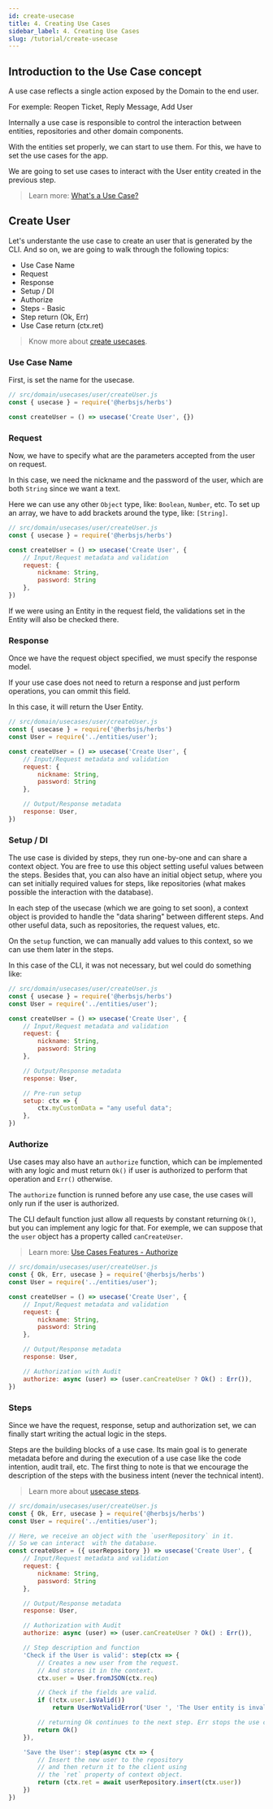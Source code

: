 ```yaml
---
id: create-usecase
title: 4. Creating Use Cases
sidebar_label: 4. Creating Use Cases
slug: /tutorial/create-usecase
---
```


## Introduction to the Use Case concept

A use case reflects a single action exposed by the Domain to the end user.

For exemple: Reopen Ticket, Reply Message, Add User

Internally a use case is responsible to control the interaction between entities, repositories and other domain components.

With the entities set properly, we can start to use them. For this, we have to set the use cases for the app.

We are going to set use cases to interact with the User entity created in the previous step.

> Learn more: [What's a Use Case?](/docs/usecase/getting-started#whats-a-use-case)

## Create User

Let's understante the use case to create an user that is generated by the CLI. And so on, we are going to walk through the following topics:

- Use Case Name
- Request 
- Response
- Setup / DI
- Authorize
- Steps - Basic
- Step return (Ok, Err)
- Use Case return (ctx.ret)

> Know more about [create usecases](/docs/usecase/features#creating-a-use-case).

### Use Case Name

First, is set the name for the usecase.

```js
// src/domain/usecases/user/createUser.js
const { usecase } = require('@herbsjs/herbs')

const createUser = () => usecase('Create User', {})
```

### Request

Now, we have to specify what are the parameters accepted from the user on request.

In this case, we need the nickname and the password of the user, which are both `String` since we want a text.

Here we can use any other `Object` type, like: `Boolean`, `Number`, etc. To set up an array, we have to add brackets around the type, like: `[String]`.

```js
// src/domain/usecases/user/createUser.js
const { usecase } = require('@herbsjs/herbs')

const createUser = () => usecase('Create User', {
    // Input/Request metadata and validation 
    request: {
        nickname: String,
        password: String
    },
})
```

If we were using an Entity in the request field, the validations set in the Entity will also be checked there.

### Response

Once we have the request object specified, we must specify the response model.

If your use case does not need to return a response and just perform operations, you can ommit this field.

In this case, it will return the User Entity.

```js
// src/domain/usecases/user/createUser.js
const { usecase } = require('@herbsjs/herbs')
const User = require('../entities/user');

const createUser = () => usecase('Create User', {
    // Input/Request metadata and validation 
    request: {
        nickname: String,
        password: String
    },

    // Output/Response metadata
    response: User,
})
```

### Setup / DI

The use case is divided by steps, they run one-by-one and can share a context object. You are free to use this object setting useful values between the steps. Besides that, you can also have an initial object setup, where you can set initially required values for steps, like repositories (what makes possible the interaction with the database).

In each step of the usecase (which we are going to set soon), a context object is provided to handle the "data sharing" between different steps. And other useful data, such as repositories, the request values, etc.

On the `setup` function, we can manually add values to this context, so we can use them later in the steps.

In this case of the CLI, it was not necessary, but wel could do something like:

```js
// src/domain/usecases/user/createUser.js
const { usecase } = require('@herbsjs/herbs')
const User = require('../entities/user');

const createUser = () => usecase('Create User', {
    // Input/Request metadata and validation 
    request: {
        nickname: String,
        password: String
    },

    // Output/Response metadata
    response: User,

    // Pre-run setup
    setup: ctx => {
        ctx.myCustomData = "any useful data";
    },
})
```

### Authorize

Use cases may also have an `authorize` function, which can be implemented with any logic and must return `Ok()` if user is authorized to perform that operation and `Err()` otherwise.

The `authorize` function is runned before any use case, the use cases will only run if the user is authorized.

The CLI default function just allow all requests by constant returning `Ok()`, but you can implement any logic for that. For exemple, we can suppose that the `user` object has a property called `canCreateUser`.

> Learn more: [Use Cases Features - Authorize](/docs/usecase/features#authorize)

```js
// src/domain/usecases/user/createUser.js
const { Ok, Err, usecase } = require('@herbsjs/herbs')
const User = require('../entities/user');

const createUser = () => usecase('Create User', {
    // Input/Request metadata and validation 
    request: {
        nickname: String,
        password: String
    },

    // Output/Response metadata
    response: User,

    // Authorization with Audit
    authorize: async (user) => (user.canCreateUser ? Ok() : Err()),
})
```

### Steps

Since we have the request, response, setup and authorization set, we can finally start writing the actual logic in the steps.

Steps are the building blocks of a use case. Its main goal is to generate metadata before and during the execution of a use case like the code intention, audit trail, etc. The first thing to note is that we encourage the description of the steps with the business intent (never the technical intent).

> Learn more about [usecase steps](/docs/usecase/steps).

```js
// src/domain/usecases/user/createUser.js
const { Ok, Err, usecase } = require('@herbsjs/herbs')
const User = require('../entities/user');

// Here, we receive an object with the `userRepository` in it.
// So we can interact  with the database.
const createUser = ({ userRepository }) => usecase('Create User', {
    // Input/Request metadata and validation 
    request: {
        nickname: String,
        password: String
    },

    // Output/Response metadata
    response: User,

    // Authorization with Audit
    authorize: async (user) => (user.canCreateUser ? Ok() : Err()),

    // Step description and function
    'Check if the User is valid': step(ctx => {
        // Creates a new user from the request.
        // And stores it in the context.
        ctx.user = User.fromJSON(ctx.req)

        // Check if the fields are valid.
        if (!ctx.user.isValid())
            return UserNotValidError('User ', 'The User entity is invalid', ctx.user.errors)

        // returning Ok continues to the next step. Err stops the use case execution.
        return Ok()
    }),

    'Save the User': step(async ctx => {
        // Insert the new user to the repository
        // and then return it to the client using
        // the `ret` property of context object.
        return (ctx.ret = await userRepository.insert(ctx.user))
    })
})
```
